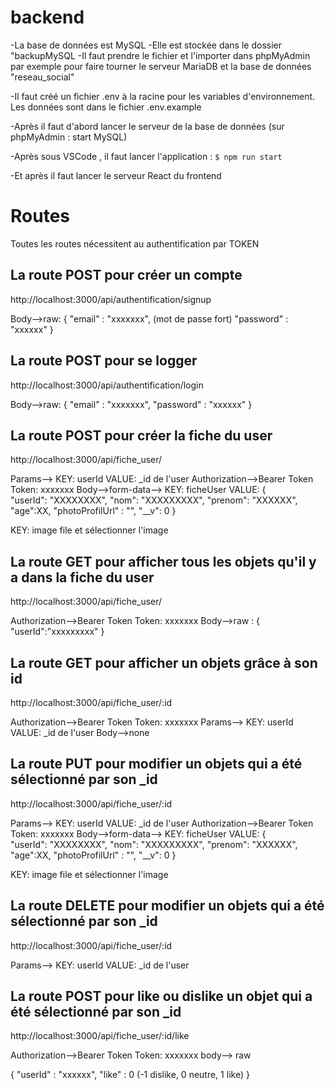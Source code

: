 # backend
-La base de données est MySQL
-Elle est stockée dans le dossier "backupMySQL
-Il faut prendre le fichier et l'importer dans phpMyAdmin par exemple pour faire tourner le serveur MariaDB et la base de données "reseau_social"


-Il faut créé un fichier .env à la racine pour les variables d'environnement. Les données sont dans le fichier .env.example

-Après il faut d'abord lancer le serveur de la base de données (sur  phpMyAdmin  : start MySQL)

-Après sous VSCode , il faut lancer l'application : `$ npm run start`

-Et après il faut lancer le serveur React du frontend



# Routes
Toutes les routes nécessitent au authentification par TOKEN
## La route POST pour créer un compte
http://localhost:3000/api/authentification/signup

Body-->raw: 
{
    "email" : "xxxxxxx", (mot de passe fort)
    "password" : "xxxxxx"
}

## La route POST pour se logger
http://localhost:3000/api/authentification/login

Body-->raw: 
{
    "email" : "xxxxxxx",
    "password" : "xxxxxx"
}


## La route POST pour créer la fiche du user
http://localhost:3000/api/fiche_user/

Params--> KEY: userId VALUE: _id de l'user
Authorization-->Bearer Token Token: xxxxxxx
Body-->form-data-->
  KEY: ficheUser 
  VALUE:
        {   
            "userId": "XXXXXXXX",
            "nom": "XXXXXXXXX",
            "prenom": "XXXXXX",
            "age":XX,
            "photoProfilUrl" : "",
            "__v": 0
        } 

  KEY: image 
  file et sélectionner l'image
  
## La route GET pour afficher tous les objets qu'il y a dans la fiche du user
http://localhost:3000/api/fiche_user/

Authorization-->Bearer Token Token: xxxxxxx
Body-->raw :
            {
              "userId":"xxxxxxxxx"
            }

## La route GET pour afficher un objets grâce à son id 
http://localhost:3000/api/fiche_user/:id

Authorization-->Bearer Token Token: xxxxxxx
Params--> KEY: userId VALUE: _id de l'user
Body-->none


## La route PUT pour modifier un objets qui a été sélectionné par son _id
http://localhost:3000/api/fiche_user/:id

Params--> KEY: userId VALUE: _id de l'user
Authorization-->Bearer Token Token: xxxxxxx
Body-->form-data-->
  KEY: ficheUser 
  VALUE:
        {   
            "userId": "XXXXXXXX",
            "nom": "XXXXXXXXX",
            "prenom": "XXXXXX",
            "age":XX,
            "photoProfilUrl" : "",
            "__v": 0
        } 

  KEY: image 
  file et sélectionner l'image

## La route DELETE pour modifier un objets qui a été sélectionné par son _id
http://localhost:3000/api/fiche_user/:id

Params--> KEY: userId VALUE: _id de l'user

## La route POST  pour like ou dislike un objet qui a été sélectionné par son _id

http://localhost:3000/api/fiche_user/:id/like

Authorization-->Bearer Token Token: xxxxxxx
body--> raw

{
    "userId" : "xxxxxx",
    "like" : 0  (-1 dislike, 0 neutre, 1 like)
}



